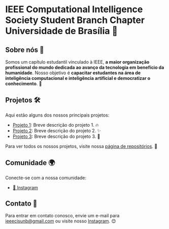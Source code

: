 # IEEE Computational Intelligence Society Student Branch Chapter Universidade de Brasília 🚀

## Sobre nós 👋

Somos um capítulo estudantil vinculado à IEEE, **a maior organização profissional do mundo dedicada ao avanço da tecnologia em benefício da humanidade**. Nosso objetivo é **capacitar estudantes na área de inteligência computacional e inteligência artificial e democratizar o conhecimento**. 🎯

## Projetos 🛠️

Aqui estão alguns dos nossos principais projetos:

- [Projeto 1](URL_PROJETO1): Breve descrição do projeto 1. 🔥
- [Projeto 2](URL_PROJETO2): Breve descrição do projeto 2. ✨
- [Projeto 3](URL_PROJETO3): Breve descrição do projeto 3. 🚀

Para ver todos os nossos projetos, visite nossa [página de repositórios](https://github.com/orgs/UnB-CIS/repositories). 📂

## Comunidade 🌍

Conecte-se com a nossa comunidade:

- [📸 Instagram](https://www.instagram.com/ieeecisunb/)

## Contato 📧

Para entrar em contato conosco, envie um e-mail para [ieeecisunb@gmail.com](mailto:ieeecisunb@gmail.com) ou visite nosso [Instagram](https://www.instagram.com/ieeecisunb/). 😊

